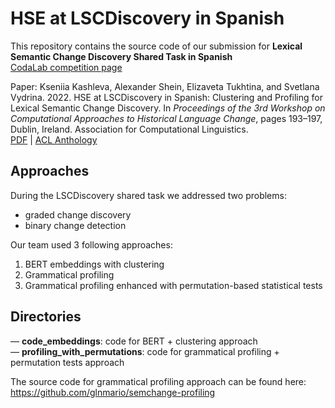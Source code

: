 # HSE at LSCDiscovery in Spanish
This repository contains the source code of our submission for **Lexical Semantic Change Discovery Shared Task in Spanish**<br>
[CodaLab competition page](https://codalab.lisn.upsaclay.fr/competitions/2243)

Paper: Kseniia Kashleva, Alexander Shein, Elizaveta Tukhtina, and Svetlana Vydrina. 2022. HSE at LSCDiscovery in Spanish: Clustering and Profiling for Lexical Semantic Change Discovery. In _Proceedings of the 3rd Workshop on Computational Approaches to Historical Language Change_, pages 193–197, Dublin, Ireland. Association for Computational Linguistics.<br>
[PDF](https://aclanthology.org/2022.lchange-1.21.pdf) | [ACL Anthology](https://aclanthology.org/2022.lchange-1.21/)

## Approaches
During the LSCDiscovery shared task we addressed two problems: 
- graded change discovery 
- binary change detection

Our team used 3 following approaches:
1. BERT embeddings with clustering
2. Grammatical profiling
3. Grammatical profiling enhanced with permutation-based statistical tests

## Directories

— **code_embeddings**: code for BERT + clustering approach<br>
— **profiling_with_permutations**: code for grammatical profiling + permutation tests approach<br>

The source code for grammatical profiling approach can be found here:<br>
https://github.com/glnmario/semchange-profiling
